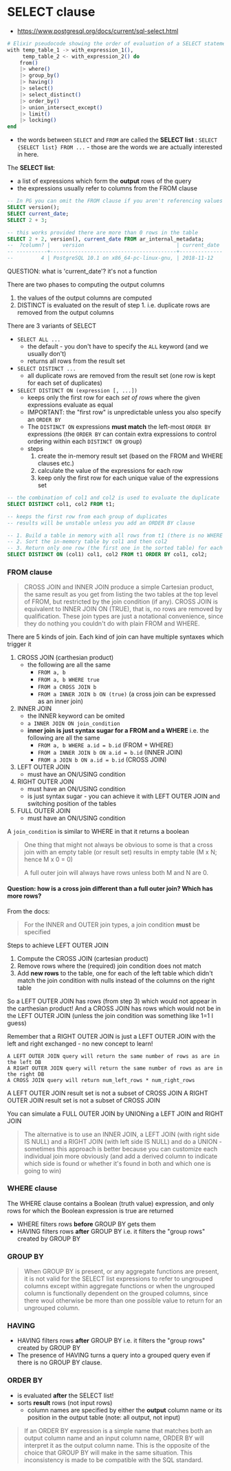# SELECT clause

* https://www.postgresql.org/docs/current/sql-select.html

```elixir
# Elixir pseudocode showing the order of evaluation of a SELECT statement in Postgres
with temp_table_1 -> with_expression_1(),
     temp_table_2 <- with_expression_2() do
    from()
    |> where()
    |> group_by()
    |> having()
    |> select()
    |> select_distinct()
    |> order_by()
    |> union_intersect_except()
    |> limit()
    |> locking()
end
```

* the words between `SELECT` and `FROM` are called the **SELECT list** : `SELECT {SELECT list} FROM ...` - those are the words we are actually interested in here.

The **SELECT list**:

* a list of expressions which form the **output** rows of the query
* the expressions usually refer to columns from the FROM clause

```sql
-- In PG you can omit the FROM clause if you aren't referencing values from a table/view
SELECT version();
SELECT current_date;
SELECT 2 + 3;

-- this works provided there are more than 0 rows in the table
SELECT 2 + 2, version(), current_date FROM ar_internal_metadata;
--  ?column? |    version                              | current_date
-- ----------+-----------------------------------------+--------------
--         4 | PostgreSQL 10.1 on x86_64-pc-linux-gnu, | 2018-11-12
```

QUESTION: what is 'current_date'? it's not a function

There are two phases to computing the output columns

1. the values of the output columns are computed
2. DISTINCT is evaluated on the result of step 1. i.e. duplicate rows are removed from the output columns

There are 3 variants of SELECT

* `SELECT ALL ...`
    * the default - you don't have to specify the `ALL` keyword (and we usually don't)
    * returns all rows from the result set
* `SELECT DISTINCT ...`
    * all duplicate rows are removed from the result set (one row is kept for each set of duplicates)
* `SELECT DISTINCT ON (expression [, ...])`
    * keeps only the first row for each _set of rows_ where the given expressions evaluate as equal
    * IMPORTANT: the "first row" is unpredictable unless you also specify an `ORDER BY`
    * The `DISTINCT ON` expressions **must match** the left-most `ORDER BY` expressions (the `ORDER BY` can contain extra expressions to control ordering within each `DISTINCT ON` group)
    * steps
        1. create the in-memory result set (based on the FROM and WHERE clauses etc.)
        1. calculate the value of the expressions for each row
        1. keep only the first row for each unique value of the expressions set

```sql
-- the combination of col1 and col2 is used to evaluate the duplicate
SELECT DISTINCT col1, col2 FROM t1;

-- keeps the first row from each group of duplicates
-- results will be unstable unless you add an ORDER BY clause

-- 1. Build a table in memory with all rows from t1 (there is no WHERE clause to remove rows)
-- 2. Sort the in-memory table by col1 and then col2
-- 3. Return only one row (the first one in the sorted table) for each unique value of col1
SELECT DISTINCT ON (col1) col1, col2 FROM t1 ORDER BY col1, col2;
```

### FROM clause

> CROSS JOIN and INNER JOIN produce a simple Cartesian product, the same result as you get from listing the two tables at the top level of FROM, but restricted by the join condition (if any). CROSS JOIN is equivalent to INNER JOIN ON (TRUE), that is, no rows are removed by qualification. These join types are just a notational convenience, since they do nothing you couldn't do with plain FROM and WHERE.<Paste>

There are 5 kinds of join. Each kind of join can have multiple syntaxes which trigger it

1. CROSS JOIN (carthesian product)
	* the following are all the same
		* `FROM a, b`
		* `FROM a, b WHERE true`
		* `FROM a CROSS JOIN b`
		* `FROM a INNER JOIN b ON (true)` (a cross join can be expressed as an inner join)
2. INNER JOIN
	* the INNER keyword can be omited
	* `a INNER JOIN ON join_condition`
	* **inner join is just syntax sugar for a FROM and a WHERE** i.e. the following are all the same
		* `FROM a, b WHERE a.id = b.id` (FROM + WHERE)
		* `FROM a INNER JOIN b ON a.id = b.id` (INNER JOIN)
		* `FROM a JOIN b ON a.id = b.id` (CROSS JOIN)
3. LEFT OUTER JOIN
    * must have an ON/USING condition
4. RIGHT OUTER JOIN
    * must have an ON/USING condition
	* is just syntax sugar - you can achieve it with LEFT OUTER JOIN and switching position of the tables
5. FULL OUTER JOIN
    * must have an ON/USING condition

A `join_condition` is similar to WHERE in that it returns a boolean

> One thing that might not always be obvious to some is that a cross join with an empty table (or result set) results in empty table (M x N; hence M x 0 = 0)
>
> A full outer join will always have rows unless both M and N are 0.


#### Question: how is a cross join different than a full outer join? Which has more rows?

From the docs:

> For the INNER and OUTER join types, a join condition **must** be specified

Steps to achieve LEFT OUTER JOIN

1. Compute the CROSS JOIN (cartesian product)
2. Remove rows where the (required) join condition does not match
3. Add **new rows** to the table, one for each of the left table which didn't match the join condition with nulls instead of the columns on the right table

So a LEFT OUTER JOIN has rows (from step 3) which would not appear in the carthesian product!
And a CROSS JOIN has rows which would not be in the LEFT OUTER JOIN (unless the join condition was something like 1=1 I guess)

Remember that a RIGHT OUTER JOIN is just a LEFT OUTER JOIN with the left and right exchanged - no new concept to learn!


    A LEFT OUTER JOIN query will return the same number of rows as are in the left DB
    A RIGHT OUTER JOIN query will return the same number of rows as are in the right DB
    A CROSS JOIN query will return num_left_rows * num_right_rows

A LEFT OUTER JOIN result set is not a subset of CROSS JOIN
A RIGHT OUTER JOIN result set is not a subset of CROSS JOIN

You can simulate a FULL OUTER JOIN by UNIONing a LEFT JOIN and RIGHT JOIN

> The alternative is to use an INNER JOIN, a LEFT JOIN (with right side IS NULL) and a RIGHT JOIN (with left side IS NULL) and do a UNION - sometimes this approach is better because you can customize each individual join more obviously (and add a derived column to indicate which side is found or whether it's found in both and which one is going to win)


### WHERE clause

The WHERE clause contains a Boolean (truth value) expression, and only rows for which the Boolean expression is true are returned

* WHERE filters rows **before** GROUP BY gets them
* HAVING filters rows **after** GROUP BY i.e. it filters the "group rows" created by GROUP BY

### GROUP BY

> When GROUP BY is present, or any aggregate functions are present, it is not
> valid for the SELECT list expressions to refer to ungrouped columns except
> within aggregate functions or when the ungrouped column is functionally
> dependent on the grouped columns, since there woul otherwise be more than
> one possible value to return for an ungrouped column.

### HAVING

* HAVING filters rows **after** GROUP BY i.e. it filters the "group rows" created by GROUP BY
* The presence of HAVING turns a query into a grouped query even if there is no GROUP BY clause.

### ORDER BY

* is evaluated **after** the SELECT list!
* sorts **result** rows (not input rows)
   * column names are specified by either the **output** column name or its position in the output table (note: all output, not input)

> If an ORDER BY expression is a simple name that matches both an output column name and an input column name, ORDER BY will interpret it as the output column name. This is the opposite of the choice that GROUP BY will make in the same situation. This inconsistency is made to be compatible with the SQL standard.


